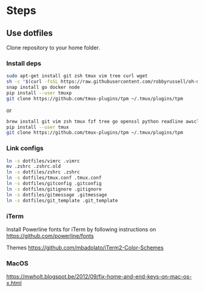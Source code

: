 # Steps

## Use dotfiles

Clone repository to your home folder.

### Install deps

```bash
sudo apt-get install git zsh tmux vim tree curl wget
sh -c "$(curl -fsSL https://raw.githubusercontent.com/robbyrussell/oh-my-zsh/master/tools/install.sh)"
snap install go docker node
pip install --user tmuxp
git clone https://github.com/tmux-plugins/tpm ~/.tmux/plugins/tpm
```

or

```bash
brew install git vim zsh tmux fzf tree go openssl python readline awscli awslogs ruby terraform terraform_landscape cmake composer jmeter lua jq dep wget node freetype youtube-dl
pip install --user tmux
git clone https://github.com/tmux-plugins/tpm ~/.tmux/plugins/tpm
```

### Link configs

```bash
ln -s dotfiles/vimrc .vimrc
mv .zshrc .zshrc.old
ln -s dotfiles/zshrc .zshrc
ln -s dotfiles/tmux.conf .tmux.conf
ln -s dotfiles/gitconfig .gitconfig
ln -s dotfiles/gitignore .gitignore
ln -s dotfiles/gitmessage .gitmessage
ln -s dotfiles/git_template .git_template
```

### iTerm

Install Powerline fonts for iTerm by following instructions on https://github.com/powerline/fonts

Themes https://github.com/mbadolato/iTerm2-Color-Schemes

### MacOS

https://mwholt.blogspot.be/2012/09/fix-home-and-end-keys-on-mac-os-x.html
